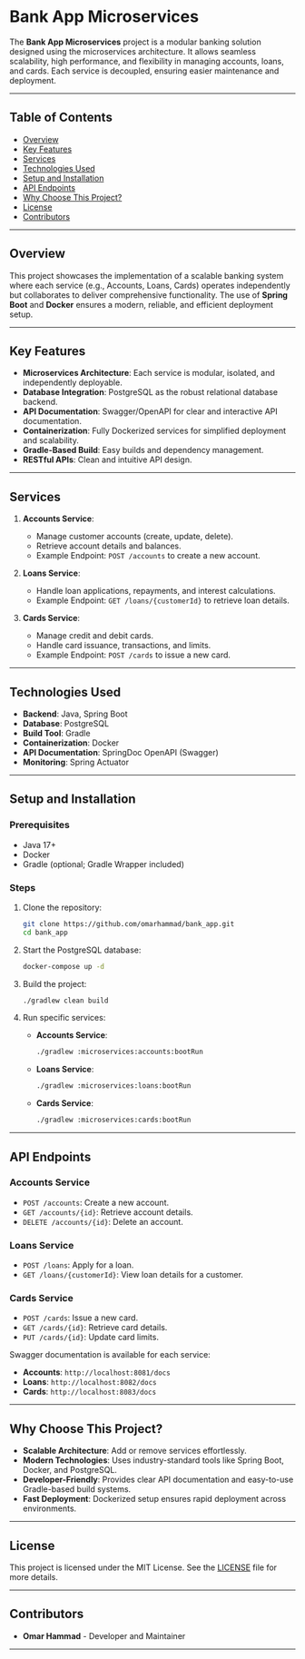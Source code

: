 # Bank App Microservices

The **Bank App Microservices** project is a modular banking solution designed using the microservices architecture. It allows seamless scalability, high performance, and flexibility in managing accounts, loans, and cards. Each service is decoupled, ensuring easier maintenance and deployment.

---

## Table of Contents
- [Overview](#overview)
- [Key Features](#key-features)
- [Services](#services)
- [Technologies Used](#technologies-used)
- [Setup and Installation](#setup-and-installation)
- [API Endpoints](#api-endpoints)
- [Why Choose This Project?](#why-choose-this-project)
- [License](#license)
- [Contributors](#contributors)

---

## Overview
This project showcases the implementation of a scalable banking system where each service (e.g., Accounts, Loans, Cards) operates independently but collaborates to deliver comprehensive functionality. The use of **Spring Boot** and **Docker** ensures a modern, reliable, and efficient deployment setup.

---

## Key Features
- **Microservices Architecture**: Each service is modular, isolated, and independently deployable.
- **Database Integration**: PostgreSQL as the robust relational database backend.
- **API Documentation**: Swagger/OpenAPI for clear and interactive API documentation.
- **Containerization**: Fully Dockerized services for simplified deployment and scalability.
- **Gradle-Based Build**: Easy builds and dependency management.
- **RESTful APIs**: Clean and intuitive API design.

---

## Services
1. **Accounts Service**:
   - Manage customer accounts (create, update, delete).
   - Retrieve account details and balances.
   - Example Endpoint: `POST /accounts` to create a new account.

2. **Loans Service**:
   - Handle loan applications, repayments, and interest calculations.
   - Example Endpoint: `GET /loans/{customerId}` to retrieve loan details.

3. **Cards Service**:
   - Manage credit and debit cards.
   - Handle card issuance, transactions, and limits.
   - Example Endpoint: `POST /cards` to issue a new card.

---

## Technologies Used
- **Backend**: Java, Spring Boot
- **Database**: PostgreSQL
- **Build Tool**: Gradle
- **Containerization**: Docker
- **API Documentation**: SpringDoc OpenAPI (Swagger)
- **Monitoring**: Spring Actuator

---

## Setup and Installation
### Prerequisites
- Java 17+
- Docker
- Gradle (optional; Gradle Wrapper included)

### Steps
1. Clone the repository:
   ```bash
   git clone https://github.com/omarhammad/bank_app.git
   cd bank_app
   ```

2. Start the PostgreSQL database:
   ```bash
   docker-compose up -d
   ```

3. Build the project:
   ```bash
   ./gradlew clean build
   ```

4. Run specific services:
   - **Accounts Service**:
     ```bash
     ./gradlew :microservices:accounts:bootRun
     ```
   - **Loans Service**:
     ```bash
     ./gradlew :microservices:loans:bootRun
     ```
   - **Cards Service**:
     ```bash
     ./gradlew :microservices:cards:bootRun
     ```

---

## API Endpoints
### Accounts Service
- `POST /accounts`: Create a new account.
- `GET /accounts/{id}`: Retrieve account details.
- `DELETE /accounts/{id}`: Delete an account.

### Loans Service
- `POST /loans`: Apply for a loan.
- `GET /loans/{customerId}`: View loan details for a customer.

### Cards Service
- `POST /cards`: Issue a new card.
- `GET /cards/{id}`: Retrieve card details.
- `PUT /cards/{id}`: Update card limits.

Swagger documentation is available for each service:
- **Accounts**: `http://localhost:8081/docs`
- **Loans**: `http://localhost:8082/docs`
- **Cards**: `http://localhost:8083/docs`

---

## Why Choose This Project?
- **Scalable Architecture**: Add or remove services effortlessly.
- **Modern Technologies**: Uses industry-standard tools like Spring Boot, Docker, and PostgreSQL.
- **Developer-Friendly**: Provides clear API documentation and easy-to-use Gradle-based build systems.
- **Fast Deployment**: Dockerized setup ensures rapid deployment across environments.

---

## License
This project is licensed under the MIT License. See the [LICENSE](LICENSE) file for more details.

---

## Contributors
- **Omar Hammad** - Developer and Maintainer
---